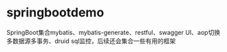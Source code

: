 # springbootdemo

SpringBoot集合mybatis、mybatis-generate、restful、swagger UI、aop切换多数据源多事务、druid sql监控，后续还会集合一些有用的框架
